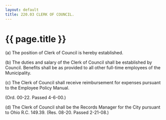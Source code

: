 ```yaml
---
layout: default 
title: 220.03 CLERK OF COUNCIL.
---
```


{{ page.title }}
================

​(a) The position of Clerk of Council is hereby established.

​(b) The duties and salary of the Clerk of Council shall be established
by Council. Benefits shall be as provided to all other full-time
employees of the Municipality.

​(c) The Clerk of Council shall receive reimbursement for expenses
pursuant to the Employee Policy Manual.

(Ord. 00-22. Passed 4-6-00.)

​(d) The Clerk of Council shall be the Records Manager for the City
pursuant to Ohio R.C. 149.39. (Res. 08-20. Passed 2-21-08.)
